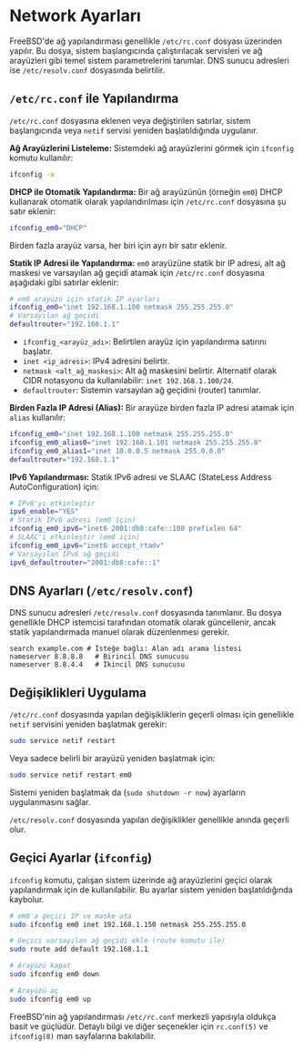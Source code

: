 # Network Ayarları

FreeBSD'de ağ yapılandırması genellikle `/etc/rc.conf` dosyası üzerinden yapılır. Bu dosya, sistem başlangıcında çalıştırılacak servisleri ve ağ arayüzleri gibi temel sistem parametrelerini tanımlar. DNS sunucu adresleri ise `/etc/resolv.conf` dosyasında belirtilir.

## `/etc/rc.conf` ile Yapılandırma

`/etc/rc.conf` dosyasına eklenen veya değiştirilen satırlar, sistem başlangıcında veya `netif` servisi yeniden başlatıldığında uygulanır.

**Ağ Arayüzlerini Listeleme:**
Sistemdeki ağ arayüzlerini görmek için `ifconfig` komutu kullanılır:
```bash
ifconfig -a
```

**DHCP ile Otomatik Yapılandırma:**
Bir ağ arayüzünün (örneğin `em0`) DHCP kullanarak otomatik olarak yapılandırılması için `/etc/rc.conf` dosyasına şu satır eklenir:
```bash
ifconfig_em0="DHCP" 
```
Birden fazla arayüz varsa, her biri için ayrı bir satır eklenir.

**Statik IP Adresi ile Yapılandırma:**
`em0` arayüzüne statik bir IP adresi, alt ağ maskesi ve varsayılan ağ geçidi atamak için `/etc/rc.conf` dosyasına aşağıdaki gibi satırlar eklenir:
```bash
# em0 arayüzü için statik IP ayarları
ifconfig_em0="inet 192.168.1.100 netmask 255.255.255.0" 
# Varsayılan ağ geçidi
defaultrouter="192.168.1.1" 
```
*   `ifconfig_<arayüz_adı>`: Belirtilen arayüz için yapılandırma satırını başlatır.
*   `inet <ip_adresi>`: IPv4 adresini belirtir.
*   `netmask <alt_ağ_maskesi>`: Alt ağ maskesini belirtir. Alternatif olarak CIDR notasyonu da kullanılabilir: `inet 192.168.1.100/24`.
*   `defaultrouter`: Sistemin varsayılan ağ geçidini (router) tanımlar.

**Birden Fazla IP Adresi (Alias):**
Bir arayüze birden fazla IP adresi atamak için `alias` kullanılır:
```bash
ifconfig_em0="inet 192.168.1.100 netmask 255.255.255.0"
ifconfig_em0_alias0="inet 192.168.1.101 netmask 255.255.255.0"
ifconfig_em0_alias1="inet 10.0.0.5 netmask 255.0.0.0"
defaultrouter="192.168.1.1"
```

**IPv6 Yapılandırması:**
Statik IPv6 adresi ve SLAAC (StateLess Address AutoConfiguration) için:
```bash
# IPv6'yı etkinleştir
ipv6_enable="YES" 
# Statik IPv6 adresi (em0 için)
ifconfig_em0_ipv6="inet6 2001:db8:cafe::100 prefixlen 64" 
# SLAAC'ı etkinleştir (em0 için)
ifconfig_em0_ipv6="inet6 accept_rtadv" 
# Varsayılan IPv6 ağ geçidi
ipv6_defaultrouter="2001:db8:cafe::1" 
```

## DNS Ayarları (`/etc/resolv.conf`)

DNS sunucu adresleri `/etc/resolv.conf` dosyasında tanımlanır. Bu dosya genellikle DHCP istemcisi tarafından otomatik olarak güncellenir, ancak statik yapılandırmada manuel olarak düzenlenmesi gerekir.
```
search example.com # İsteğe bağlı: Alan adı arama listesi
nameserver 8.8.8.8   # Birincil DNS sunucusu
nameserver 8.8.4.4   # İkincil DNS sunucusu
```

## Değişiklikleri Uygulama

`/etc/rc.conf` dosyasında yapılan değişikliklerin geçerli olması için genellikle `netif` servisini yeniden başlatmak gerekir:
```bash
sudo service netif restart
```
Veya sadece belirli bir arayüzü yeniden başlatmak için:
```bash
sudo service netif restart em0
```
Sistemi yeniden başlatmak da (`sudo shutdown -r now`) ayarların uygulanmasını sağlar.

`/etc/resolv.conf` dosyasında yapılan değişiklikler genellikle anında geçerli olur.

## Geçici Ayarlar (`ifconfig`)

`ifconfig` komutu, çalışan sistem üzerinde ağ arayüzlerini geçici olarak yapılandırmak için de kullanılabilir. Bu ayarlar sistem yeniden başlatıldığında kaybolur.
```bash
# em0'a geçici IP ve maske ata
sudo ifconfig em0 inet 192.168.1.150 netmask 255.255.255.0

# Geçici varsayılan ağ geçidi ekle (route komutu ile)
sudo route add default 192.168.1.1

# Arayüzü kapat
sudo ifconfig em0 down

# Arayüzü aç
sudo ifconfig em0 up 
```

FreeBSD'nin ağ yapılandırması `/etc/rc.conf` merkezli yapısıyla oldukça basit ve güçlüdür. Detaylı bilgi ve diğer seçenekler için `rc.conf(5)` ve `ifconfig(8)` man sayfalarına bakılabilir.

